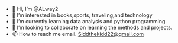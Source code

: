 - 👋 Hi, I’m @ALway2
- 👀 I’m interested in books,sports, traveling,and technology
- 🌱 I’m currently learning data analysis and python programming.
- 💞️ I’m looking to collaborate on learning the methods and projects.
- 📫 How to reach me email. Siddthekidd22@gmail.com

<!---
ALway2/ALway2 is a ✨ special ✨ repository because its `README.md` (this file) appears on your GitHub profile.
You can click the Preview link to take a look at your changes.
--->

